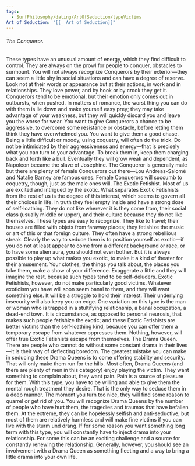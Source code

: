 ```yaml
---
tags:
  - SurfPhilosophy/dating/ArtOfSeduction/typeVictims
Art of Seduction: "[[_ Art of Seduction]]"
---
```



###### The Conqueror.
These types have an unusual amount of energy, which they find difficult to control. They are always on the prowl for people to conquer, obstacles to surmount. You will not always recognize Conquerors by their exterior—they can seem a little shy in social situations and can have a degree of reserve. Look not at their words or appearance but at their actions, in work and in relationships. They love power, and by hook or by crook they get it. Conquerors tend to be emotional, but their emotion only comes out in outbursts, when pushed. In matters of romance, the worst thing you can do with them is lie down and make yourself easy prey; they may take advantage of your weakness, but they will quickly discard you and leave you the worse for wear. You want to give Conquerors a chance to be aggressive, to overcome some resistance or obstacle, before letting them think they have overwhelmed you. You want to give them a good chase. Being a little difficult or moody, using coquetry, will often do the trick. Do not be intimidated by their aggressiveness and energy—that is precisely what you can turn to your advantage. To break them in, keep them charging back and forth like a bull. Eventually they will grow weak and dependent, as Napoleon became the slave of Josephine. The Conqueror is generally male but there are plenty of female Conquerors out there—Lou Andreas-Salomé and Natalie Barney are famous ones. Female Conquerors will succumb to coquetry, though, just as the male ones will.
The Exotic Fetishist. Most of us are excited and intrigued by the exotic. What separates Exotic Fetishists from the rest of us is the degree of this interest, which seems to govern all their choices in life. In truth they feel empty inside and have a strong dose of self-loathing. They do not like wherever it is they come from, their social class (usually middle or upper), and their culture because they do not like themselves. These types are easy to recognize. They like to travel; their houses are filled with objets from faraway places; they fetishize the music or art of this or that foreign culture. They often have a strong rebellious streak. Clearly the way to seduce them is to position yourself as exotic—if you do not at least appear to come from a different background or race, or to have some alien aura, you should not even bother. But it is always possible to play up what makes you exotic, to make it a kind of theater for their amusement. Your clothes, the things you talk about, the places you take them, make a show of your difference. Exaggerate a little and they will imagine the rest, because such types tend to be self-deluders. Exotic Fetishists, however, do not make particularly good victims. Whatever exoticism you have will soon seem banal to them, and they will want something else. It will be a struggle to hold their interest. Their underlying insecurity will also keep you on edge. One variation on this type is the man or woman who is trapped in a stultifying relationship, a banal occupation, a dead-end town. It is circumstance, as opposed to personal neurosis, that makes such people fetishize the exotic; and these Exotic Fetishists are better victims than the self-loathing kind, because you can offer them a temporary escape from whatever oppresses them. Nothing, however, will offer true Exotic Fetishists escape from themselves.
The Drama Queen. There are people who cannot do without some constant drama in their lives—it is their way of deflecting boredom. The greatest mistake you can make in seducing these Drama Queens is to come offering stability and security. That will only make them run for the hills. Most often, Drama Queens (and there are plenty of men in this category) enjoy playing the victim. They want something to complain about, they want pain. Pain is a source of pleasure for them. With this type, you have to be willing and able to give them the mental rough treatment they desire. That is the only way to seduce them in a deep manner. The moment you turn too nice, they will find some reason to quarrel or get rid of you. You will recognize Drama Queens by the number of people who have hurt them, the tragedies and traumas that have befallen them. At the extreme, they can be hopelessly selfish and anti-seductive, but most of them are relatively harmless and will make fine victims if you can live with the sturm und drang. If for some reason you want something long term with this type, you will constantly have to inject drama into your relationship. For some this can be an exciting challenge and a source for constantly renewing the relationship. Generally, however, you should see an involvement with a Drama Queen as something fleeting and a way to bring a little drama into your own life.